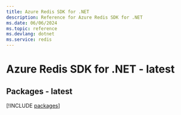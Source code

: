 ```yaml
---
title: Azure Redis SDK for .NET
description: Reference for Azure Redis SDK for .NET
ms.date: 06/06/2024
ms.topic: reference
ms.devlang: dotnet
ms.service: redis
---
```

# Azure Redis SDK for .NET - latest
## Packages - latest
[!INCLUDE [packages](redis-index.md)]